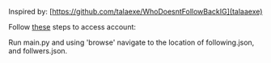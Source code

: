Inspired by: [https://github.com/talaexe/WhoDoesntFollowBackIG](talaaexe)

Follow [these](https://help.instagram.com/181231772500920) steps to access account: 

Run main.py and using 'browse' navigate to the location of following.json, and follwers.json.
